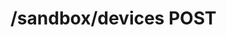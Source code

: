 #  /sandbox/devices POST

<api-endpoint openapi-path="../../resources/openapi.yaml" method="POST" endpoint="/sandbox/devices"></api-endpoint>
